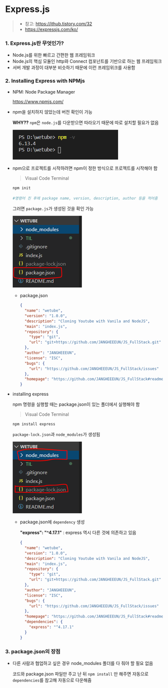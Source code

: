 # Express.js

> - 참고: https://ithub.tistory.com/32
> - https://expressjs.com/ko/



### 1. Express.js란 무엇인가?

- Node.js를 위한 빠르고 간편한 웹 프레임워크
- Node.js의 핵심 모듈인 http와 Connect 컴포넌트를 기반으로 하는 웹 프레임워크
- 서버 개발 과정이 대부분 비슷하기 때문에 이런 프레임위크를 사용함



### 2. Installing Express with NPMjs

- NPM: Node Package Manager

  https://www.npmjs.com/

- npm을 설치하지 않았는데 버전 확인이 가능

  **WHY??** `npm`은 `node.js`를 다운받으면 따라오기 때문에 따로 설치할 필요가 없음

  ![image-20200303204329790](images/image-20200303204329790.png) 

- npm으로 프로젝트를 시작하려면 npm이 정한 방식으로 프로젝트를 시작해야 함

  > Visual Code Terminal

  ```bash
  npm init
  
  #명령어 친 후에 package name, version, description, author 등을 적어줌
  ```

  그러면 `package.js`가 생성된 것을 확인 가능

  ![image-20200303204817657](images/image-20200303204817657.png) 
  - package.json

    ```json
    {
      "name": "wetube",
      "version": "1.0.0",
      "description": "Cloning Youtube with Vanila and NodeJS",
      "main": "index.js",
      "repository": {
        "type": "git",
        "url": "git+https://github.com/JANGHEEEUN/JS_FullStack.git"
      },
      "author": "JANGHEEEUN",
      "license": "ISC",
      "bugs": {
        "url": "https://github.com/JANGHEEEUN/JS_FullStack/issues"
      },
      "homepage": "https://github.com/JANGHEEEUN/JS_FullStack#readme",
    }
    ```

- installing express

  npm 명령을 실행할 때는 package.json이 있는 폴더에서 실행해야 함

  > Visual Code Terminal

  ```bash
  npm install express
  ```

  `package-lock.json`과 `node_modules`가 생성됨 

  ![image-20200303205319453](images/image-20200303205319453.png) 

  - package.json에 `dependency` 생성

    **"express": "^4.17.1"** : express 역시 다른 것에 의존하고 있음

    ```json
    {
      "name": "wetube",
      "version": "1.0.0",
      "description": "Cloning Youtube with Vanila and NodeJS",
      "main": "index.js",
      "repository": {
        "type": "git",
        "url": "git+https://github.com/JANGHEEEUN/JS_FullStack.git"
      },
      "author": "JANGHEEEUN",
      "license": "ISC",
      "bugs": {
        "url": "https://github.com/JANGHEEEUN/JS_FullStack/issues"
      },
      "homepage": "https://github.com/JANGHEEEUN/JS_FullStack#readme",
      "dependencies": {
        "express": "^4.17.1"
      }
    }
    ```

    

### 3. package.json의 장점

- 다른 사람과 협업하고 싶은 경우 node_modules 폴더를 다 줘야 할 필요 없음

  코드와 package.json 파일만 주고 난 뒤 `npm install` 만 해주면 자동으로 `dependencies`를 참고해 자동으로 다운해줌